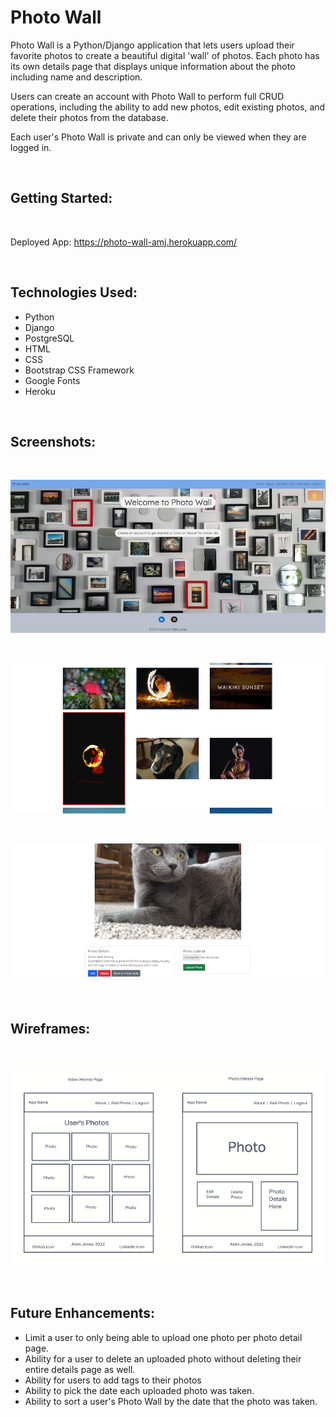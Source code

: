 # Photo Wall

Photo Wall is a Python/Django application that lets users upload their favorite photos to create a beautiful digital 'wall' of photos. Each photo has its own details page that displays unique information about the photo including name and description.

Users can create an account with Photo Wall to perform full CRUD operations, including the ability to add new photos, edit existing photos, and delete their photos from the database.

Each user's Photo Wall is private and can only be viewed when they are logged in.

<br>

## Getting Started:

<br>

Deployed App: https://photo-wall-amj.herokuapp.com/



<br>

## Technologies Used:

- Python
- Django
- PostgreSQL
- HTML
- CSS
- Bootstrap CSS Framework
- Google Fonts
- Heroku

<br>

## Screenshots:

<br>

![screenshot1](/main_app/static/images/screenshot1.jpg)

<br>

![screenshot1](/main_app/static/images/screenshot2.jpg)

<br>

![screenshot1](/main_app/static/images/screenshot3.jpg)

<br>

## Wireframes:

<br>

![wireframe1](/main_app/static/images/photowallwireframes.png)

<br>

## Future Enhancements:

- Limit a user to only being able to upload one photo per photo detail page.
- Ability for a user to delete an uploaded photo without deleting their entire details page as well.
- Ability for users to add tags to their photos
- Ability to pick the date each uploaded photo was taken.
- Ability to sort a user's Photo Wall by the date that the photo was taken.